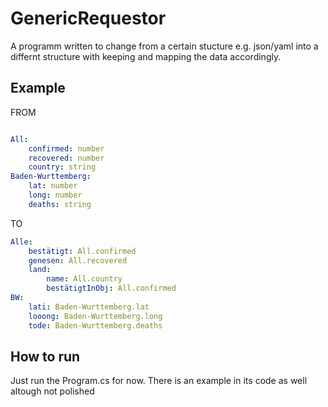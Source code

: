 # GenericRequestor

A programm written to change from a certain stucture e.g. json/yaml into a differnt structure with keeping and mapping the data accordingly.

## Example

FROM

```yaml

All: 
    confirmed: number
    recovered: number
    country: string
Baden-Wurttemberg: 
    lat: number
    long: number
    deaths: string
```

TO
```yaml
Alle:
    bestätigt: All.confirmed
    genesen: All.recovered
    land: 
        name: All.country
        bestätigtInObj: All.confirmed
BW:
    lati: Baden-Wurttemberg.lat
    looong: Baden-Wurttemberg.long
    tode: Baden-Wurttemberg.deaths

```

## How to run
Just run the Program.cs for now. There is an example in its code as well altough not polished
